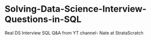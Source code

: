 # Solving-Data-Science-Interview-Questions-in-SQL
Real DS Interview SQL Q&amp;A from YT channel- Nate at StrataScratch
